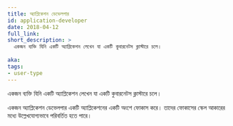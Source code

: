 ```yaml
---
title: অ্যাপ্লিকেশন ডেভেলপার
id: application-developer
date: 2018-04-12
full_link: 
short_description: >
  একজন ব্যক্তি যিনি একটি অ্যাপ্লিকেশন লেখেন যা একটি কুবারনেটস ক্লাস্টারে চলে।
  
aka: 
tags:
- user-type
---
```

 একজন ব্যক্তি যিনি একটি অ্যাপ্লিকেশন লেখেন যা একটি কুবারনেটস ক্লাস্টারে চলে।
 
<!--more--> 

একজন অ্যাপ্লিকেশন ডেভেলপার একটি অ্যাপ্লিকেশনের একটি অংশে ফোকাস করে। তাদের ফোকাসের স্কেল আকারের মধ্যে উল্লেখযোগ্যভাবে পরিবর্তিত হতে পারে।
